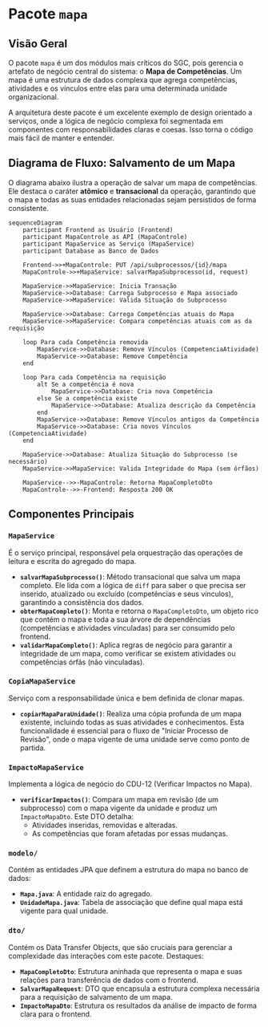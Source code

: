 # Pacote `mapa`

## Visão Geral

O pacote `mapa` é um dos módulos mais críticos do SGC, pois gerencia o artefato de negócio central do sistema: o **Mapa de Competências**. Um mapa é uma estrutura de dados complexa que agrega competências, atividades e os vínculos entre elas para uma determinada unidade organizacional.

A arquitetura deste pacote é um excelente exemplo de design orientado a serviços, onde a lógica de negócio complexa foi segmentada em componentes com responsabilidades claras e coesas. Isso torna o código mais fácil de manter e entender.

## Diagrama de Fluxo: Salvamento de um Mapa

O diagrama abaixo ilustra a operação de salvar um mapa de competências. Ele destaca o caráter **atômico** e **transacional** da operação, garantindo que o mapa e todas as suas entidades relacionadas sejam persistidos de forma consistente.

```mermaid
sequenceDiagram
    participant Frontend as Usuário (Frontend)
    participant MapaControle as API (MapaControle)
    participant MapaService as Serviço (MapaService)
    participant Database as Banco de Dados

    Frontend->>+MapaControle: PUT /api/subprocessos/{id}/mapa
    MapaControle->>+MapaService: salvarMapaSubprocesso(id, request)

    MapaService->>MapaService: Inicia Transação
    MapaService->>Database: Carrega Subprocesso e Mapa associado
    MapaService->>MapaService: Valida Situação do Subprocesso

    MapaService->>Database: Carrega Competências atuais do Mapa
    MapaService->>MapaService: Compara competências atuais com as da requisição

    loop Para cada Competência removida
        MapaService->>Database: Remove Vínculos (CompetenciaAtividade)
        MapaService->>Database: Remove Competência
    end

    loop Para cada Competência na requisição
        alt Se a competência é nova
            MapaService->>Database: Cria nova Competência
        else Se a competência existe
            MapaService->>Database: Atualiza descrição da Competência
        end
        MapaService->>Database: Remove Vínculos antigos da Competência
        MapaService->>Database: Cria novos Vínculos (CompetenciaAtividade)
    end

    MapaService->>Database: Atualiza Situação do Subprocesso (se necessário)
    MapaService->>MapaService: Valida Integridade do Mapa (sem órfãos)

    MapaService-->>-MapaControle: Retorna MapaCompletoDto
    MapaControle-->>-Frontend: Resposta 200 OK
```

## Componentes Principais

### `MapaService`

É o serviço principal, responsável pela orquestração das operações de leitura e escrita do agregado do mapa.
- **`salvarMapaSubprocesso()`**: Método transacional que salva um mapa completo. Ele lida com a lógica de `diff` para saber o que precisa ser inserido, atualizado ou excluído (competências e seus vínculos), garantindo a consistência dos dados.
- **`obterMapaCompleto()`**: Monta e retorna o `MapaCompletoDto`, um objeto rico que contém o mapa e toda a sua árvore de dependências (competências e atividades vinculadas) para ser consumido pelo frontend.
- **`validarMapaCompleto()`**: Aplica regras de negócio para garantir a integridade de um mapa, como verificar se existem atividades ou competências órfãs (não vinculadas).

### `CopiaMapaService`

Serviço com a responsabilidade única e bem definida de clonar mapas.
- **`copiarMapaParaUnidade()`**: Realiza uma cópia profunda de um mapa existente, incluindo todas as suas atividades e conhecimentos. Esta funcionalidade é essencial para o fluxo de "Iniciar Processo de Revisão", onde o mapa vigente de uma unidade serve como ponto de partida.

### `ImpactoMapaService`

Implementa a lógica de negócio do CDU-12 (Verificar Impactos no Mapa).
- **`verificarImpactos()`**: Compara um mapa em revisão (de um subprocesso) com o mapa vigente da unidade e produz um `ImpactoMapaDto`. Este DTO detalha:
    - Atividades inseridas, removidas e alteradas.
    - As competências que foram afetadas por essas mudanças.

### `modelo/`

Contém as entidades JPA que definem a estrutura do mapa no banco de dados:
- **`Mapa.java`**: A entidade raiz do agregado.
- **`UnidadeMapa.java`**: Tabela de associação que define qual mapa está vigente para qual unidade.

### `dto/`

Contém os Data Transfer Objects, que são cruciais para gerenciar a complexidade das interações com este pacote. Destaques:
- **`MapaCompletoDto`**: Estrutura aninhada que representa o mapa e suas relações para transferência de dados com o frontend.
- **`SalvarMapaRequest`**: DTO que encapsula a estrutura complexa necessária para a requisição de salvamento de um mapa.
- **`ImpactoMapaDto`**: Estrutura os resultados da análise de impacto de forma clara para o frontend.